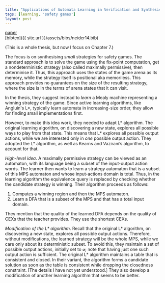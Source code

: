 ```yaml
---
title: "Applications of Automata Learning in Verification and Synthesis"
tags: [learning, 'safety games']
layout: post
---
```


[paper](https://core.ac.uk/download/pdf/36614106.pdf)\
[bibtex]({{ site.url }}/assets/bibs/neider14.bib)

(This is a whole thesis, but now I focus on Chapter 7.)

The focus is on synthesising _small_ strategies for safety games.
The standard approach is to solve the game using the fix-point computation,
get a nondeterministic strategy (also called maximally permissive),
then determinise it.
Thus, this approach uses the states of the game arena as its memory,
while the strategy itself is positional aka memoriless.
This approach provides no guarantees on the size of the resulting strategy,
where the size is in the terms of arena states that it can visit.

In the thesis, they suggest instead to _learn_ a Mealy machine representing
a winning strategy of the game.
Since active learning algorithms, like Angluin's L\*, typically learn automata
in increasing-size order, they allow for finding small implementations first.

However, to make this idea work, they needed to adapt L\* algorithm.
The original learning algorithm, on discovering a new state,
explores all possible ways to play from that state.
This means that L\* explores all possible output actions,
while we are interested only in _one_ possible output action.
They adopted the L\* algorithm, as well as Kearns and Vazirani’s algorithm,
to account for that.

_High-level idea_.
A maximally permissive strategy can be viewed as an automaton,
with its language being a subset of the input-output action words.
The learner then wants to learn a strategy automaton
that is a subset of this MPS automaton
and whose input-actions domain is total.
Thus,
in the learning algorithm
the equivalence query is replaced by checking whether the candidate strategy is winning.
Their algorithm proceeds as follows:

1. Computes a winning region and then the MPS automaton.
2. Learn a DFA that is a subset of the MPS and that has a total input domain.

They mention that the quality of the learned DFA depends on the quality of CEXs
that the teacher provides.
They use the shortest CEXs.

_Modification of the L\* algorithm_.
Recall that the original L\* algorithm, on discovering a new state,
explores all possible output actions.
Therefore, without modifications,
the learned strategy will be the whole MPS,
while we care only about its deterministic subset.
To avoid this,
they maintain a set of possible output actions, initially set to $\varnothing$;
note that having just one such output action is sufficient.
The original L\* algorithm maintains a table that is consistent and closed.
In their variant, the algorithm forms a candidate solution as soon as the table is consistent
while dropping the closedness constraint.
[The details I have not yet understood.]
They also develop a modification of another learning algorithm that seems to be better.


